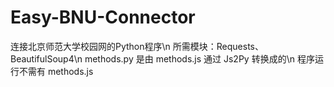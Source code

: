 # Easy-BNU-Connector
连接北京师范大学校园网的Python程序\n
所需模块：Requests、BeautifulSoup4\n
methods.py 是由 methods.js 通过 Js2Py 转换成的\n
程序运行不需有 methods.js
